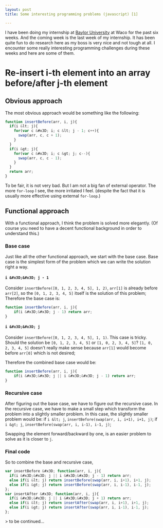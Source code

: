 ```yaml
---
layout: post
title: Some interesting programming problems (javascript) [1]

---
```

I have been doing my internship at [Baylor University](http://www.baylor.edu/) at Waco for the past six weeks. And the coming week is the last week of my internship. It has been quite fun to do research here as my boss is very nice and not tough at all. I encounter some really interesting programming challenges during these weeks and here are some of them.

# Re-insert i-th element into an array before/after j-th element
## Obvious approach
The most obvious approach would be something like the following:
```javascript
function insertBefore(arr, i, j){
  if(i &lt; j){
    for(var c &#x3D; i; c &lt; j - 1; c++){
      swap(arr, c, c + 1);
    }
  }
  if(i &gt; j){
    for(var c &#x3D; i; c &gt; j; c--){
      swap(arr, c, c - 1);
    }
  }
  return arr;
}

```
To be fair, it is not very bad. But I am not a big fan of external operator. The more `for-loop` I see, the more irritated I feel. (despite the fact that it is usually more effective using external `for-loop`.)

## Functional approach
With a functional approach, I think the problem is solved more elegantly. (Of course you need to have a decent functional background in order to understand this.)

### Base case
Just like all the other functional approach, we start with the base case. Base case is the simplest form of the problem which we can write the solution right a way.

#### `i &#x3D;&#x3D; j - 1`
Consider `insertBefore([0, 1, 2, 3, 4, 5], 1, 2)`, `arr[1]` is already before `arr[2]`, so the `[0, 1, 2, 3, 4, 5]` itself is the solution of this problem; Therefore the base case is:
```javascript
function insertBefore(arr, i, j){
	if(i &#x3D;&#x3D; j - 1) return arr;
}
```

#### `i &#x3D;&#x3D; j`
Consider `insertBefore([0, 1, 2, 3, 4, 5], 1, 1)`. This case is tricky. Should the solution be `[0, 1, 2, 3, 4, 5]` or `[1, 0, 2, 3, 4, 5]`? `[1, 0, 2, 3, 4, 5]` doesn&#x27;t really make sense because `arr[1]` would become before `arr[0]` which is not desired; 

Therefore the combined base case would be:
```javascript
function insertBefore(arr, i, j){
	if(i &#x3D;&#x3D; j || i &#x3D;&#x3D; j - 1) return arr;
}
```

### Recursive case
After figuring out the base case, we have to figure out the recursive case. In the recursive case, we have to make a small step which transform the problem into a slightly smaller problem. In this case, the slightly smaller problem would be:
if `i &lt; j`, `insertBefore(swap(arr, i, i+1), i+1, j)`;
if `i &gt; j`, `insertBefore(swap(arr, i, i-1), i-1, j)`;

Swapping the element forward/backward by one, is an easier problem to solve as it is closer to `j`. 

### Final code
So to combine the base and recursive case, 
```javascript
var insertBefore &#x3D; function(arr, i, j){
  if(i &#x3D;&#x3D; j || i &#x3D;&#x3D; j - 1) return arr;
  else if(i &lt; j) return insertBefore(swap(arr, i, i+1), i+1, j);
  else if(i &gt; j) return insertBefore(swap(arr, i, i-1), i-1, j);
};
var insertAfter &#x3D; function(arr, i, j){
  if(i &#x3D;&#x3D; j || i &#x3D;&#x3D; j + 1) return arr;
  else if(i &lt; j) return insertAfter(swap(arr, i, i+1), i+1, j);
  else if(i &gt; j) return insertAfter(swap(arr, i, i-1), i-1, j);
};
```

&gt; to be continued...

